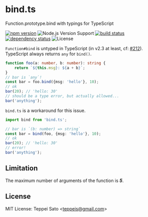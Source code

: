 bind.ts
====
Function.prototype.bind with typings for TypeScript

[![npm version][npm-image]][npm-url]
![Node.js Version Support][node-version]
[![build status][circleci-image]][circleci-url]
[![dependency status][deps-image]][deps-url]
![License][license]

`Function#bind` is untyped in TypeScript (in v2.3 at least, cf: [#212](https://github.com/Microsoft/TypeScript/issues/212)).
TypeScript always returns `any` for `bind()`.

```typescript
function foo(a: number, b: number): string {
    return `${this.msg}: ${a + b}`;
}
// bar is `any`!
const bar = foo.bind({msg: 'hello'}, 10);
// ok
bar(20); // 'hello: 30'
// should be a type error, but actually allowed...
bar('anything');
```

`bind.ts` is a workaround for this issue.

```typescript
import bind from 'bind.ts';

// bar is `(b: number) => string`
const bar = bind(foo, {msg: 'hello'}, 10);
// ok
bar(20); // 'hello: 30'
// error!
bar('anything');
```

## Limitation

The maximum number of arguments of the function is ***5***.

## License

MIT License: Teppei Sato &lt;teppeis@gmail.com&gt;

[npm-image]: https://img.shields.io/npm/v/bind.ts.svg
[npm-url]: https://npmjs.org/package/bind.ts
[npm-downloads-image]: https://img.shields.io/npm/dm/bind.ts.svg
[travis-image]: https://img.shields.io/travis/teppeis/bind.ts/master.svg
[travis-url]: https://travis-ci.org/teppeis/bind.ts
[circleci-image]: https://circleci.com/gh/teppeis/bind.ts.svg?style=shield
[circleci-url]: https://circleci.com/gh/teppeis/bind.ts
[appveyor-image]: https://ci.appveyor.com/api/projects/status/
[appveyor-url]: https://ci.appveyor.com/project/teppeis/bind.ts/branch/master
[deps-image]: https://img.shields.io/david/teppeis/bind.ts.svg
[deps-url]: https://david-dm.org/teppeis/bind.ts
[node-version]: https://img.shields.io/badge/Node.js%20support-v4,v6,v8-brightgreen.svg
[coverage-image]: https://img.shields.io/coveralls/teppeis/bind.ts/master.svg
[coverage-url]: https://coveralls.io/github/teppeis/bind.ts?branch=master
[license]: https://img.shields.io/npm/l/bind.ts.svg
